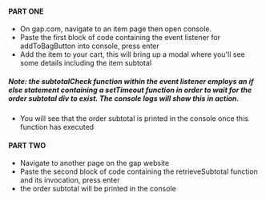 #### PART ONE
- On gap.com, navigate to an item page then open console. 
- Paste the first block of code containing the event listener for addToBagButton into console, press enter
- Add the item to your cart, this will bring up a modal where you'll see some details including the item subtotal 

##### Note: the subtotalCheck function within the event listener employs an if else statement containing a setTimeout function in order to wait for the order subtotal div to exist. The console logs will show this in action. 

- You will see that the order subtotal is printed in the console once this function has executed

#### PART TWO

- Navigate to another page on the gap website
- Paste the second block of code containing the retrieveSubtotal function and its invocation, press enter 
- the order subtotal will be printed in the console

